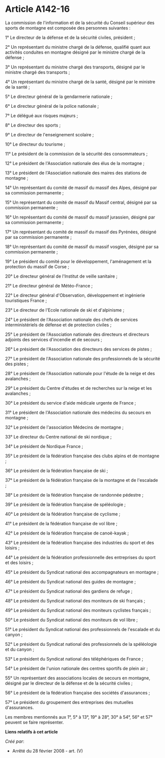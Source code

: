# Article A142-16

La commission de l'information et de la sécurité du Conseil supérieur des sports de montagne est composée des personnes
suivantes :

1° Le directeur de la défense et de la sécurité civiles, président ;

2° Un représentant du ministre chargé de la défense, qualifié quant aux activités conduites en montagne désigné par le
ministre chargé de la défense ;

3° Un représentant du ministre chargé des transports, désigné par le ministre chargé des transports ;

4° Un représentant du ministre chargé de la santé, désigné par le ministre de la santé ;

5° Le directeur général de la gendarmerie nationale ;

6° Le directeur général de la police nationale ;

7° Le délégué aux risques majeurs ;

8° Le directeur des sports ;

9° Le directeur de l'enseignement scolaire ;

10° Le directeur du tourisme ;

11° Le président de la commission de la sécurité des consommateurs ;

12° Le président de l'Association nationale des élus de la montagne ;

13° Le président de l'Association nationale des maires des stations de montagne ;

14° Un représentant du comité de massif du massif des Alpes, désigné par sa commission permanente ;

15° Un représentant du comité de massif du Massif central, désigné par sa commission permanente ;

16° Un représentant du comité de massif du massif jurassien, désigné par sa commission permanente ;

17° Un représentant du comité de massif du massif des Pyrénées, désigné par sa commission permanente ;

18° Un représentant du comité de massif du massif vosgien, désigné par sa commission permanente ;

19° Le président du comité pour le développement, l'aménagement et la protection du massif de Corse ;

20° Le directeur général de l'Institut de veille sanitaire ;

21° Le directeur général de Météo-France ;

22° Le directeur général d'Observation, développement et ingénierie touristiques France ;

23° Le directeur de l'Ecole nationale de ski et d'alpinisme ;

24° Le président de l'Association nationale des chefs de services interministériels de défense et de protection civiles ;

25° Le président de l'Association nationale des directeurs et directeurs adjoints des services d'incendie et de secours ;

26° Le président de l'Association des directeurs des services de pistes ;

27° Le président de l'Association nationale des professionnels de la sécurité des pistes ;

28° Le président de l'Association nationale pour l'étude de la neige et des avalanches ;

29° Le président du Centre d'études et de recherches sur la neige et les avalanches ;

30° Le président du service d'aide médicale urgente de France ;

31° Le président de l'Association nationale des médecins du secours en montagne ;

32° Le président de l'association Médecins de montagne ;

33° Le directeur du Centre national de ski nordique ;

34° Le président de Nordique France ;

35° Le président de la fédération française des clubs alpins et de montagne ;

36° Le président de la fédération française de ski ;

37° Le président de la fédération française de la montagne et de l'escalade ;

38° Le président de la fédération française de randonnée pédestre ;

39° Le président de la fédération française de spéléologie ;

40° Le président de la fédération française de cyclisme ;

41° Le président de la fédération française de vol libre ;

42° Le président de la fédération française de canoë-kayak ;

43° Le président de la fédération française des industries du sport et des loisirs ;

44° Le président de la fédération professionnelle des entreprises du sport et des loisirs ;

45° Le président du Syndicat national des accompagnateurs en montagne ;

46° Le président du Syndicat national des guides de montagne ;

47° Le président du Syndicat national des gardiens de refuge ;

48° Le président du Syndicat national des moniteurs de ski français ;

49° Le président du Syndicat national des moniteurs cyclistes français ;

50° Le président du Syndicat national des moniteurs de vol libre ;

51° Le président du Syndicat national des professionnels de l'escalade et du canyon ;

52° Le président du Syndicat national des professionnels de la spéléologie et du canyon ;

53° Le président du Syndicat national des téléphériques de France ;

54° Le président de l'union nationale des centres sportifs de plein air ;

55° Un représentant des associations locales de secours en montagne, désigné par le directeur de la défense et de la sécurité
civiles ;

56° Le président de la fédération française des sociétés d'assurances ;

57° Le président du groupement des entreprises des mutuelles d'assurances.

Les membres mentionnés aux 1°, 5° à 13°, 19° à 28°, 30° à 54°, 56° et 57° peuvent se faire représenter.

**Liens relatifs à cet article**

_Créé par_:

  - Arrêté du 28 février 2008 - art. (V)
